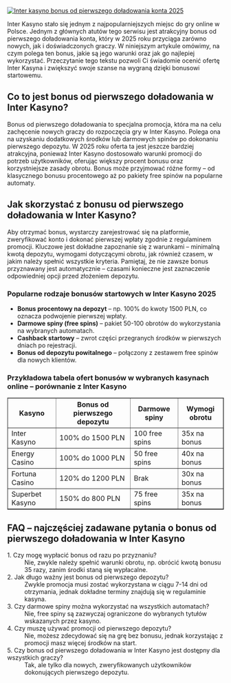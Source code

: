 [![Inter kasyno bonus od pierwszego doładowania konta 2025](https://123-caf.pages.dev/gitsignup.png)](https://vrmoo.ru/Bt82HjjY)

<p>Inter Kasyno stało się jednym z najpopularniejszych miejsc do gry online w Polsce. Jednym z głównych atutów tego serwisu jest atrakcyjny bonus od pierwszego doładowania konta, który w 2025 roku przyciąga zarówno nowych, jak i doświadczonych graczy. W niniejszym artykule omówimy, na czym polega ten bonus, jakie są jego warunki oraz jak go najlepiej wykorzystać. Przeczytanie tego tekstu pozwoli Ci świadomie ocenić ofertę Inter Kasyna i zwiększyć swoje szanse na wygraną dzięki bonusowi startowemu.</p>  <h2>Co to jest bonus od pierwszego doładowania w Inter Kasyno?</h2> <p>Bonus od pierwszego doładowania to specjalna promocja, która ma na celu zachęcenie nowych graczy do rozpoczęcia gry w Inter Kasyno. Polega ona na uzyskaniu dodatkowych środków lub darmowych spinów po dokonaniu pierwszego depozytu. W 2025 roku oferta ta jest jeszcze bardziej atrakcyjna, ponieważ Inter Kasyno dostosowało warunki promocji do potrzeb użytkowników, oferując większy procent bonusu oraz korzystniejsze zasady obrotu. Bonus może przyjmować różne formy – od klasycznego bonusu procentowego aż po pakiety free spinów na popularne automaty.</p>  <h2>Jak skorzystać z bonusu od pierwszego doładowania w Inter Kasyno?</h2> <p>Aby otrzymać bonus, wystarczy zarejestrować się na platformie, zweryfikować konto i dokonać pierwszej wpłaty zgodnie z regulaminem promocji. Kluczowe jest dokładne zapoznanie się z warunkami – minimalną kwotą depozytu, wymogami dotyczącymi obrotu, jak również czasem, w jakim należy spełnić wszystkie kryteria. Pamiętaj, że nie zawsze bonus przyznawany jest automatycznie – czasami konieczne jest zaznaczenie odpowiedniej opcji przed złożeniem depozytu.</p>  <h3>Popularne rodzaje bonusów startowych w Inter Kasyno 2025</h3> <ul>   <li><strong>Bonus procentowy na depozyt</strong> – np. 100% do kwoty 1500 PLN, co oznacza podwojenie pierwszej wpłaty.</li>   <li><strong>Darmowe spiny (free spins)</strong> – pakiet 50-100 obrotów do wykorzystania na wybranych automatach.</li>   <li><strong>Cashback startowy</strong> – zwrot części przegranych środków w pierwszych dniach po rejestracji.</li>   <li><strong>Bonus od depozytu powitalnego</strong> – połączony z zestawem free spinów dla nowych klientów.</li> </ul>  <h3>Przykładowa tabela ofert bonusów w wybranych kasynach online – porównanie z Inter Kasyno</h3> <table border="1" cellpadding="5" cellspacing="0">   <thead>     <tr>       <th>Kasyno</th>       <th>Bonus od pierwszego depozytu</th>       <th>Darmowe spiny</th>       <th>Wymogi obrotu</th>     </tr>   </thead>   <tbody>     <tr>       <td>Inter Kasyno</td>       <td>100% do 1500 PLN</td>       <td>100 free spins</td>       <td>35x na bonus</td>     </tr>     <tr>       <td>Energy Casino</td>       <td>100% do 1000 PLN</td>       <td>50 free spins</td>       <td>40x na bonus</td>     </tr>     <tr>       <td>Fortuna Casino</td>       <td>120% do 1200 PLN</td>       <td>Brak</td>       <td>30x na bonus</td>     </tr>     <tr>       <td>Superbet Kasyno</td>       <td>150% do 800 PLN</td>       <td>75 free spins</td>       <td>35x na bonus</td>     </tr>   </tbody> </table>  <h2>FAQ – najczęściej zadawane pytania o bonus od pierwszego doładowania w Inter Kasyno</h2> <dl>   <dt>1. Czy mogę wypłacić bonus od razu po przyznaniu?</dt>   <dd>Nie, zwykle należy spełnić warunki obrotu, np. obrócić kwotą bonusu 35 razy, zanim środki staną się wypłacalne.</dd>    <dt>2. Jak długo ważny jest bonus od pierwszego depozytu?</dt>   <dd>Zwykle promocja musi zostać wykorzystana w ciągu 7-14 dni od otrzymania, jednak dokładne terminy znajdują się w regulaminie kasyna.</dd>    <dt>3. Czy darmowe spiny można wykorzystać na wszystkich automatach?</dt>   <dd>Nie, free spiny są zazwyczaj ograniczone do wybranych tytułów wskazanych przez kasyno.</dd>    <dt>4. Czy muszę używać promocji od pierwszego depozytu?</dt>   <dd>Nie, możesz zdecydować się na grę bez bonusu, jednak korzystając z promocji masz więcej środków na start.</dd>    <dt>5. Czy bonus od pierwszego doładowania w Inter Kasyno jest dostępny dla wszystkich graczy?</dt>   <dd>Tak, ale tylko dla nowych, zweryfikowanych użytkowników dokonujących pierwszego depozytu.</dd> </dl>